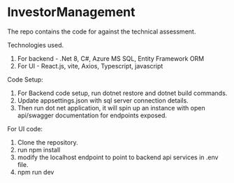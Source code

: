 # InvestorManagement

The repo contains the code for against the technical assessment.

Technologies used.

1. For backend - .Net 8, C#, Azure MS SQL, Entity Framework ORM
2. For UI - React.js, vite, Axios, Typescript, javascript


Code Setup:

1. For Backend code setup, run dotnet restore and dotnet build commands.
2. Update appsettings.json with sql server connection details.
3. Then run dot net application, it will spin up an instance with open api/swagger documentation for endpoints exposed.

For UI code:
1. Clone the repository.
2. run npm install
3. modify the localhost endpoint to point to backend api services in .env file.
4. npm run dev

